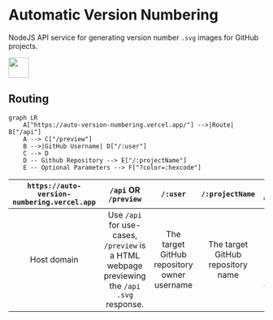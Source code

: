 # Automatic Version Numbering
 NodeJS API service for generating version number `.svg` images for GitHub projects.

 <img src="https://auto-version-numbering.vercel.app/api/Cutwell/auto-version-numbering?color=d5008f" width=40>

## Routing
```mermaid
graph LR
    A["https://auto-version-numbering.vercel.app/"] -->|Route| B["/api"]
    A --> C["/preview"]
    B -->|GitHub Username| D["/:user"]
    C --> D
    D -- Github Repository --> E["/:projectName"]
    E -- Optional Parameters --> F["?color=:hexcode"]
```

|`https://auto-version-numbering.vercel.app`|`/api` OR `/preview`|`/:user`|`/:projectName`|`?color=:hexcode`|
|:---:|:---:|:---:|:---:|:---:|
|Host domain|Use `/api` for use-cases, `/preview` is a HTML webpage previewing the `/api` `.svg` response.|The target GitHub repository owner username|The target GitHub repository name|Hexcode to customise the color of the image (optional, default `d5008f`)|
